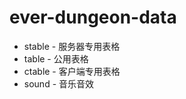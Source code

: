 ever-dungeon-data
=================
 * stable - 服务器专用表格
 * table - 公用表格
 * ctable - 客户端专用表格
 * sound - 音乐音效
